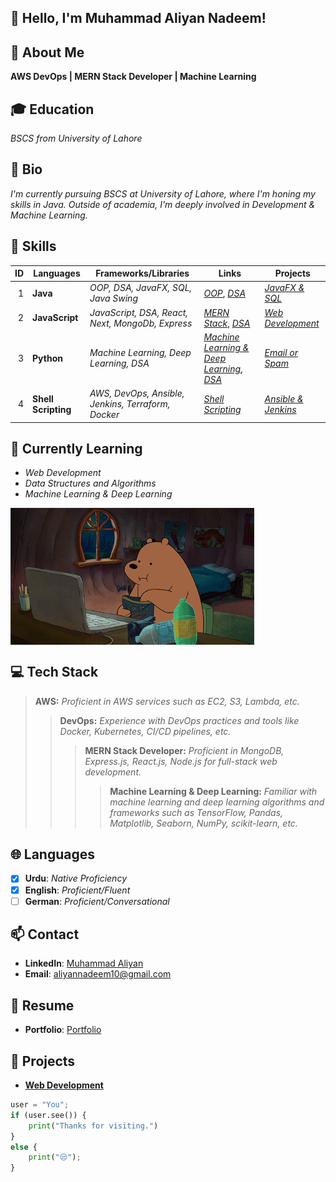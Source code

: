 ## 👋 Hello, I'm Muhammad Aliyan Nadeem!

## 📝 About Me
**AWS DevOps | MERN Stack Developer | Machine Learning**

## 🎓 Education
*BSCS from University of Lahore*

## 🌟 Bio
*I'm currently pursuing BSCS at University of Lahore, where I'm honing my skills in Java. Outside of academia, I'm deeply involved in Development & Machine Learning.*

## 💼 Skills
| ID | Languages | Frameworks/Libraries |  Links  | Projects |
|-----:|-----------|----------------------|----------|----------|
|     1| **Java**      | *OOP, DSA, JavaFX,  SQL,  Java Swing* | [*OOP*](https://github.com/MuhammadAliyan10/Java_Assignment), [*DSA*](https://github.com/MuhammadAliyan10/Data_Structures_Algorithms.git) | [*JavaFX & SQL*](https://github.com/MuhammadAliyan10/Search_Engine_Java) |
|     2| **JavaScript**    | *JavaScript, DSA, React, Next, MongoDb, Express* | [*MERN Stack*](https://github.com/MuhammadAliyan10/Web_Development), [*DSA*](https://github.com/MuhammadAliyan10/Data_Structures_Algorithms.git) | [*Web Development*](https://github.com/MuhammadAliyan10/Web_Development) |
|     3| **Python** | *Machine Learning, Deep Learning, DSA* | [*Machine Learning & Deep Learning*](https://github.com/MuhammadAliyan10/Machine_Learning), [*DSA*](https://github.com/MuhammadAliyan10/Data_Structures_Algorithms.git) | [*Email or Spam*](https://github.com/MuhammadAliyan10/Email_Spam) |
|     4| **Shell Scripting** |  *AWS, DevOps, Ansible, Jenkins, Terraform, Docker* | [*Shell Scripting*](https://github.com/MuhammadAliyan10/Sh_Assignment) | [*Ansible & Jenkins*](https://github.com/MuhammadAliyan10/ansible_jenkins_nginx) |

## 🌱 Currently Learning
- *Web Development*
- *Data Structures and Algorithms*
- *Machine Learning & Deep Learning*
<img src="https://github.com/darsaveli/Mariam/blob/main/1479814528_webarebears.gif" width="390px" align="center">

## 💻 Tech Stack
>**AWS:** *Proficient in AWS services such as EC2, S3, Lambda, etc.*
>>**DevOps:** *Experience with DevOps practices and tools like Docker, Kubernetes, CI/CD pipelines, etc.*
>>>**MERN Stack Developer:** *Proficient in MongoDB, Express.js, React.js, Node.js for full-stack web development.*
>>>>**Machine Learning & Deep Learning:** *Familiar with machine learning and deep learning algorithms and frameworks such as TensorFlow, Pandas, Matplotlib, Seaborn, NumPy,  scikit-learn, etc.*

## 🌐 Languages
- [X] **Urdu**: *Native Proficiency*
- [X] **English**: *Proficient/Fluent*
- [ ] **German**: *Proficient/Conversational*

## 📫 Contact
- **LinkedIn**: [Muhammad Aliyan](https://www.linkedin.com/in/muhammad-aliyan-1900a7275/)
- **Email**: aliyannadeem10@gmail.com

## 📑 Resume
- **Portfolio**: [Portfolio](https://aliyan-portfolio-six.vercel.app/)

## 🚀 Projects
- [**Web Development**](https://github.com/users/MuhammadAliyan10/projects/1)
  

```python
user = "You";
if (user.see()) {
    print("Thanks for visiting.")
}
else {
    print("😒");
}
```
